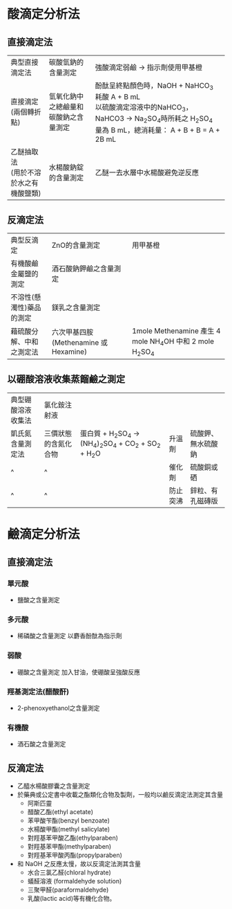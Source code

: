 # 酸滴定分析法
## 直接滴定法 
|                                          |                                      |                                                                                                                                                                                                                        |
| ---------------------------------------- | ------------------------------------ | ---------------------------------------------------------------------------------------------------------------------------------------------------------------------------------------------------------------------- |
| 典型直接滴定法                           | 碳酸氫鈉的含量測定                   | 強酸滴定弱鹼 $\rightarrow$ 指示劑使用甲基橙                                                                                                                                                                            |
| 直接滴定(兩個轉折點)                     | 氫氧化鈉中之總鹼量和碳酸鈉之含量測定 | 酚酞呈終點顏色時，NaOH + NaHCO<sub>3</sub> 耗酸 A + B mL<br>以硫酸滴定溶液中的NaHCO<sub>3</sub>，NaHCO3 → Na<sub>2</sub>SO<sub>4</sub>時所耗之 H<sub>2</sub>SO<sub>4</sub> 量為 B mL，總消耗量： A + B + B = A + 2B mL |
| 乙醚抽取法<br>(用於不溶於水之有機酸鹽類) | 水楊酸鈉錠的含量測定                 | 乙醚一去水層中水楊酸避免逆反應                                                                                                                                                                                                                       |
## 反滴定法 
|                          |                                        |          |
| ------------------------ | -------------------------------------- | -------- |
| 典型反滴定               | ZnO的含量測定                          | 用甲基橙 |
| 有機酸鹼金屬鹽的測定     | 酒石酸鈉鉀鹼之含量測定                 |          |
| 不溶性(懸濁性)藥品的測定 | 鎂乳之含量測定                         |          |
| 藉硫酸分解、中和之測定法 | 六次甲基四胺 (Methenamine 或 Hexamine) | 1mole Methenamine 產生 4 mole NH<sub>4</sub>OH 中和 2 mole H<sub>2</sub>SO<sub>4</sub>         |
## 以硼酸溶液收集蒸餾鹼之測定

|                    |                      |     |          |                    |
| ------------------ | -------------------- | --- | -------- | ------------------ |
| 典型硼酸溶液收集法 | 氯化銨注射液         |     |          |                    |
| 凱氏氮含量測定法   | 三價狀態的含氮化合物 | 蛋白質 + H<sub>2</sub>SO<sub>4</sub> $\rightarrow$ (NH<sub>4</sub>)<sub>2</sub>SO<sub>4</sub> + CO<sub>2</sub> + SO<sub>2</sub> + H<sub>2</sub>O     | 升溫劑   | 硫酸鉀、無水硫酸鈉 |
| ^                  | ^                    |     | 催化劑   | 硫酸銅或硒         |
| ^                  | ^                    |     | 防止突沸 | 鋅粒、有孔磁磚版   |

# 鹼滴定分析法
## 直接滴定法
### 單元酸
- 鹽酸之含量測定
### 多元酸
- 稀磷酸之含量測定 以麝香酚酞為指示劑
### 弱酸 
- 硼酸之含量測定 加入甘油，使硼酸呈強酸反應
### 羥基測定法(醋酸酐)
- 2-phenoxyethanol之含量測定
### 有機酸
- 酒石酸之含量測定
## 反滴定法
- 乙醯水楊酸膠囊之含量測定
- 於藥典或公定書中收載之酯類化合物及製劑，一般均以鹼反滴定法測定其含量
	- 阿斯匹靈
	- 醋酸乙酯(ethyl acetate)
	- 苯甲酸苄酯(benzyl benzoate)
	- 水楊酸甲酯(methyl salicylate)
	- 對羥基苯甲酸乙酯(ethylparaben)
	- 對羥基苯甲酯(methylparaben)
	- 對羥基苯甲酸丙酯(propylparaben)
- 和 NaOH 之反應太慢，故以反滴定法測其含量
	- 水合三氯乙醛(chloral hydrate)
	- 蟻醛溶液 (formaldehyde solution)
	- 三聚甲醛(paraformaldehyde)
	- 乳酸(lactic acid)等有機化合物。